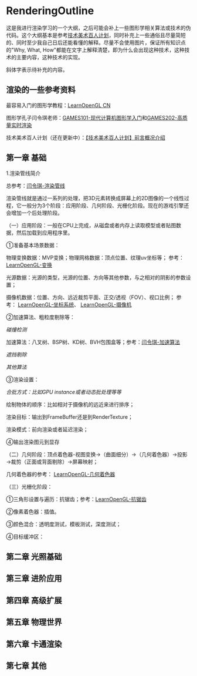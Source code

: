 # RenderingOutline

这是我进行渲染学习的一个大纲，之后可能会补上一些图形学相关算法或技术的伪代码。这个大纲基本是参考[技术美术百人计划](https://docs.qq.com/doc/DUFdKZE1oVFd3ZlBs)，同时补充上一些通俗且尽量简短的、同时至少我自己日后还能看懂的解释。尽量不会使用图片，保证所有知识点的"Why, What, How"都能在文字上解释清楚，即为什么会出现这种技术，这种技术的主要内容，这种技术的实现。

斜体字表示待补充的内容。

## 渲染的一些参考资料

最容易入门的图形学教程：[LearnOpenGL CN](https://learnopengl-cn.github.io/)

图形学孔子闫令琪老师：[GAMES101-现代计算机图形学入门](https://www.bilibili.com/video/BV1X7411F744)和[GAMES202-高质量实时渲染](https://www.bilibili.com/video/BV1YK4y1T7yY)

技术美术百人计划（还在更新中）：[【技术美术百人计划】前言概况介绍](https://www.bilibili.com/video/BV1oo4y1d71a)

## 第一章 基础

1.渲染管线简介

总参考：[闫令琪-渲染管线](https://www.bilibili.com/video/BV1X7411F744?p=8&t=1960)

渲染管线就是通过一系列的处理，把3D元素转换成屏幕上的2D图像的一个线性过程，它一般分为3个阶段：应用阶段、几何阶段、光栅化阶段。现在的游戏引擎还会增加一个后处理阶段。

（一）应用阶段：一般在CPU上完成，从磁盘或者内存上读取模型或者贴图数据，然后加载到应用程序里。

①准备基本场景数据：

物理变换数据：MVP变换；物理网格数据：顶点位置、纹理uv坐标等；
参考：
[LearnOpenGL-变换](https://learnopengl-cn.github.io/01%20Getting%20started/07%20Transformations/)

光源数据：光源的类型，光源的位置、方向等其他参数，与之相对的阴影的参数设置；

摄像机数据：位置、方向、远近裁剪平面、正交/透视（FOV）、视口比例；
参考：
[LearnOpenGL-坐标系统](https://learnopengl-cn.github.io/01%20Getting%20started/08%20Coordinate%20Systems/)、
[LearnOpenGL-摄像机](https://learnopengl-cn.github.io/01%20Getting%20started/09%20Camera/)

②加速算法、粗粒度剔除等：

*碰撞检测*

加速算法：八叉树、BSP树、KD树、BVH包围盒等；参考：[闫令琪-加速算法](https://www.bilibili.com/video/BV1X7411F744?p=14&t=1100)

*遮挡剔除*

*其他算法*

③渲染设置：

*合批方式：比如GPU instance或者动态批处理等等*

绘制物体的顺序：比如相对于摄像机的远近来进行排序；

渲染目标：输出到FrameBuffer还是到RenderTexture；

渲染模式：前向渲染或者延迟渲染；

④输出渲染图元到显存

（二）几何阶段：顶点着色器-视图变换→（曲面细分）→（几何着色器）→投影→裁剪（正面或背面剔除）→屏幕映射；

几何着色器的参考：
[LearnOpenGL-几何着色器](https://learnopengl-cn.github.io/04%20Advanced%20OpenGL/09%20Geometry%20Shader/)

（三）光栅化阶段：

①三角形设置与遍历：抗锯齿；参考：[LearnOpenGL-抗锯齿](https://learnopengl-cn.github.io/04%20Advanced%20OpenGL/11%20Anti%20Aliasing/)

②像素着色器：插值。

③颜色混合：透明度测试，模板测试，深度测试；

④目标缓冲区：

## 第二章 光照基础

## 第三章 进阶应用

## 第四章 高级扩展

## 第五章 物理世界

## 第六章 卡通渲染

## 第七章 其他